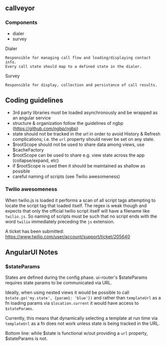 ## callveyor

### Components

- dialer
- survey

Dialer

    Responsible for managing call flow and loading/displaying contact info.
    Every call state should map to a defined state in the dialer.

Survey

    Responsible for display, collection and persistance of call results.

## Coding guidelines

- 3rd party libraries must be loaded asynchronously and be wrapped as an angular service
- structure & organization follow the guidelines of ngbp (https://github.com/ngbp/ngbp)
- state should not be tracked in the url in order to avoid History & Refresh complications; i.e. the `url` property should never be set on any state.
- $rootScope should not be used to share data among views, use $cacheFactory
- $rootScope can be used to share e.g. view state across the app (collapse/expand, etc)
- if $rootScope is used then it should be maintained as shallow as possible
- careful naming of scripts (see Twilio awesomeness)

### Twilio awesomeness

When twilio.js is loaded it performs a scan of all script tags attempting to locate
the script tag that loaded itself. The regex is weak though and expects that
only the official twilio script itself will have a filename like `twilio.js`.
So naming of scripts must be such that no script ends with the word `twilio`
immediately preceding the `js` extension.

A ticket has been submitted: https://www.twilio.com/user/account/support/ticket/205640

## AngularUI Notes

### $stateParams

States are defined during the config phase. ui-router's $stateParams requires state params to be communicated via URL.

Ideally, when using nested views it would be possible to call `$state.go('my.state', {param1: 'blue'})` and rather than `templateUrl` as a fn loading params via `$location.current` it would have access to `$stateParams`.

Currently, this means that dynamically selecting a template at run time via `templateUrl` as a fn does not work unless state is being tracked in the URL.

Bottom line: while $state is functional w/out providing a `url` property, $stateParams is not.
